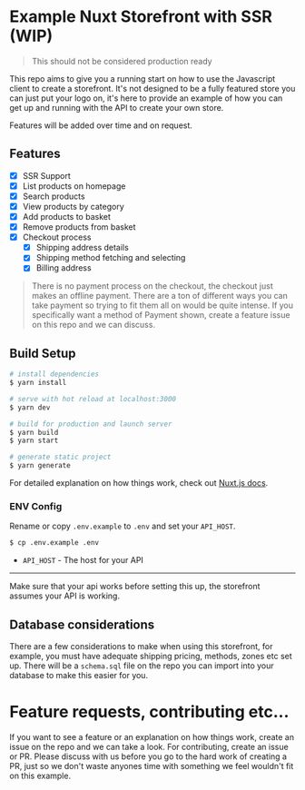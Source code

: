 # Example Nuxt Storefront with SSR (WIP)

> This should not be considered production ready

This repo aims to give you a running start on how to use the Javascript client to create a storefront. It's not designed to be a fully featured store you can just put your logo on, it's here to provide an example of how you can get up and running with the API to create your own store.

Features will be added over time and on request.

## Features

- [x] SSR Support
- [x] List products on homepage
- [x] Search products
- [x] View products by category
- [x] Add products to basket
- [x] Remove products from basket
- [x] Checkout process
  - [x] Shipping address details
  - [x] Shipping method fetching and selecting
  - [x] Billing address
  
> There is no payment process on the checkout, the checkout just makes an offline payment. There are a ton of different ways you can take payment so trying to fit them all on would be quite intense. If you specifically want a method of Payment shown, create a feature issue on this repo and we can discuss.

## Build Setup

```bash
# install dependencies
$ yarn install

# serve with hot reload at localhost:3000
$ yarn dev

# build for production and launch server
$ yarn build
$ yarn start

# generate static project
$ yarn generate
```

For detailed explanation on how things work, check out [Nuxt.js docs](https://nuxtjs.org).

### ENV Config

Rename or copy `.env.example` to `.env` and set your `API_HOST`.
```bash
$ cp .env.example .env
```

- `API_HOST` - The host for your API

---

Make sure that your api works before setting this up, the storefront assumes your API is working.

## Database considerations

There are a few considerations to make when using this storefront, for example, you must have adequate shipping pricing, methods, zones etc set up. There will be a `schema.sql` file on the repo you can import into your database to make this easier for you.

# Feature requests, contributing etc...

If you want to see a feature or an explanation on how things work, create an issue on the repo and we can take a look. For contributing, create an issue or PR. Please discuss with us before you go to the hard work of creating a PR, just so we don't waste anyones time with something we feel wouldn't fit on this example.


